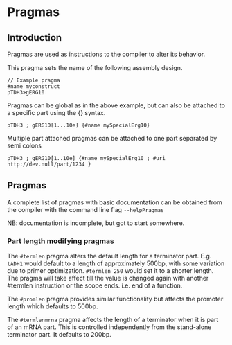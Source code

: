 # Pragmas 

## Introduction
Pragmas are used as instructions to the compiler to alter its behavior.  

This pragma sets the name of the following assembly design.

```GSL
// Example pragma
#name myconstruct
pTDH3>gERG10
```

Pragmas can be global as in the above example, but can also be attached to a specific part using the {} syntax.

```
pTDH3 ; gERG10[1...10e] {#name mySpecialErg10}
```

Multiple part attached pragmas can be attached to one part separated by semi colons

```
pTDH3 ; gERG10[1..10e] {#name mySpecialErg10 ; #uri http://dev.null/part/1234 }
```


## Pragmas

A complete list of pragmas with basic documentation can be obtained from the compiler with the command line flag `--helpPragmas`

NB: documentation is incomplete, but got to start somewhere.

### Part length modifying pragmas

The `#termlen` pragma alters the default length for a terminator part.  E.g. `tADH1` would default to a length of approximately 500bp, with some variation due to primer optimization.  `#termlen 250` would set it to a shorter length.  The pragma will take affect till the value is changed again with another #termlen instruction or the scope ends. i.e. end of a function.


The `#promlen` pragma provides similar functionality but affects the promoter length which defaults to 500bp.

The `#termlenmrna` pragma affects the length of a terminator when it is part of an mRNA part.  This is controlled independently from the stand-alone terminator part.  It defaults to 200bp.


